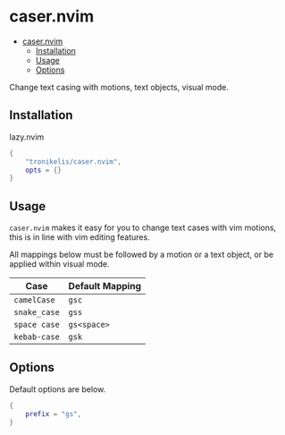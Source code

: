 # caser.nvim

<!--toc:start-->
- [caser.nvim](#casernvim)
  - [Installation](#installation)
  - [Usage](#usage)
  - [Options](#options)
<!--toc:end-->

Change text casing with motions, text objects, visual mode.

## Installation

lazy.nvim

```lua
{
    "tronikelis/caser.nvim",
    opts = {}
}
```

## Usage

`caser.nvim` makes it easy for you to change text cases with vim motions,
this is in line with vim editing features.

All mappings below must be followed by a motion or a text object, or be applied within visual mode.

Case | Default Mapping 
------|-----------------
`camelCase`  | `gsc` 
`snake_case` | `gss` 
`space case` | `gs<space>` 
`kebab-case` | `gsk` 

## Options

Default options are below.

```lua
{
    prefix = "gs",
}
```

